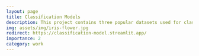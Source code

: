 ```yaml
---
layout: page
title: Classification Models
description: This project contains three popular datasets used for classification tasks | Breast Cancer, Wine, and Iris. Three machine learning models are applied to classify instances from these datasets.
img: assets/img/iris-flower.jpg
redirect: https://classification-model.streamlit.app/
importance: 2
category: work
---
```

